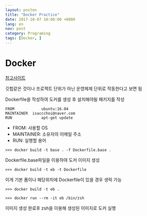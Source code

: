 ```yaml
---
layout: posten
title: "Docker Practice"
date: 2017-10-07 10:08:00 +0800
lang: en
nav: post
category: Programing
tags: [Docker, ]
---
```


# Docker

[참고사이트](https://subicura.com/2017/01/19/docker-guide-for-beginners-1.html)


깃헙같은 것이나 프로젝트 단위가 아닌 운영체제 단위로 작동한다고 보면 됨

Dockerfile을 작성하여 도커를 생성 후 설치해야될 패키지를 작성

```docker
FROM			ubuntu:16.04
MAINTAINER	isaccchoi@naver.com
RUN				apt-get update
```
- FROM: 사용할 OS
- MAINTAINER: 소유자의 이메일 주소
- RUN: 실행할 용어

```docker
>>> docker build -t base . -f Dockerfile.base .
```
Dockerfile.base파일을 이용하여 도커 이미지 생성

```
>>> docker build -t eb -t Dockerfile
```
이게 기본 폼이나 해당위치에 Dockerfile이 있을 경우 생락 가능

```
>>> docker build -t eb .
```

```
>>> docker run --rm -it eb /bin/zsh
```
이미지 생성 완료후 zsh을 이용해 생성된 이미지로 도커 실행
